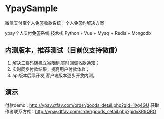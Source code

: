 # YpaySample
微信支付宝个人免签收款系统，个人免签约解决方案

ypay个人支付免签系统
技术栈 Python + Vue + Mysql + Redis + Mongodb

## 内测版本，推荐测试（目前仅支持微信）
1. 解决二维码随机立减限制,实时回调收款通知；
2. 实时同步付款结果，提高用户付款体验；
3. api版本后续开发,客户端版本逐步开放内测。

## 演示
付款demo：http://ypay.dtfav.com/order/goods_detail.php?gid=1Xg4GU
获取作者联系方式：http://ypay.dtfav.com/order/goods_detail.php?gid=XR9QRO
